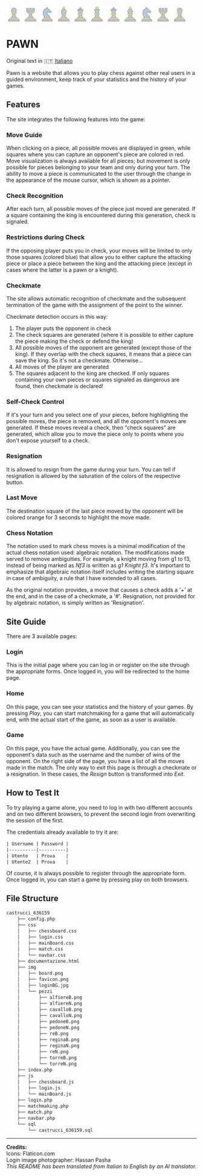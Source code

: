 ![Icon](img/pezzi/pedoneB.png) ![Icon](img/pezzi/torreB.png)  ![Icon](img/pezzi/cavalloB.png) ![Icon](img/pezzi/alfiereB.png) ![Icon](img/pezzi/reginaB.png) ![Icon](img/pezzi/reB.png) ![Icon](img/pezzi/reginaB.png) ![Icon](img/pezzi/alfiereB.png) ![Icon](img/pezzi/cavalloB.png) ![Icon](img/pezzi/torreB.png) ![Icon](img/pezzi/pedoneB.png)
# PAWN

Original text in 🇮🇹 [Italiano](docs/README.it.md)

Pawn is a website that allows you to play chess against other real users in a guided environment, keep track of your statistics and the history of your games.

## Features

The site integrates the following features into the game:

### Move Guide
When clicking on a piece, all possible moves are displayed in green, while squares where you can capture an opponent's piece are colored in red. 
Move visualization is always available for all pieces; but movement is only possible for pieces belonging to your team and only during your turn. The ability to move a piece is communicated to the user through the change in the appearance of the mouse cursor, which is shown as a pointer.

### Check Recognition
After each turn, all possible moves of the piece just moved are generated. If a square containing the king is encountered during this generation, check is signaled.

### Restrictions during Check
If the opposing player puts you in check, your moves will be limited to only those squares (colored blue) that allow you to either capture the attacking piece or place a piece between the king and the attacking piece (except in cases where the latter is a pawn or a knight).

### Checkmate
The site allows automatic recognition of checkmate and the subsequent termination of the game with the assignment of the point to the winner.

Checkmate detection occurs in this way:
1. The player puts the opponent in check
2. The check squares are generated (where it is possible to either capture the piece making the check or defend the king)
3. All possible moves of the opponent are generated (except those of the king). If they overlap with the check squares, it means that a piece can save the king. So it's not a checkmate. Otherwise...
4. All moves of the player are generated
5. The squares adjacent to the king are checked. If only squares containing your own pieces or squares signaled as dangerous are found, then checkmate is declared!

### Self-Check Control
If it's your turn and you select one of your pieces, before highlighting the possible moves, the piece is removed, and all the opponent's moves are generated. If these moves reveal a check, then "check squares" are generated, which allow you to move the piece only to points where you don't expose yourself to a check.

### Resignation
It is allowed to resign from the game during your turn. You can tell if resignation is allowed by the saturation of the colors of the respective button.

### Last Move
The destination square of the last piece moved by the opponent will be colored orange for 3 seconds to highlight the move made.

### Chess Notation
The notation used to mark chess moves is a minimal modification of the actual chess notation used: algebraic notation. The modifications made served to remove ambiguities. For example, a knight moving from g1 to f3, instead of being marked as *Nf3* is written as *g1 Knight f3*. It's important to emphasize that algebraic notation itself includes writing the starting square in case of ambiguity, a rule that I have extended to all cases.

As the original notation provides, a move that causes a check adds a '+' at the end, and in the case of a checkmate, a '#'. Resignation, not provided for by algebraic notation, is simply written as 'Resignation'.

## Site Guide

There are 3 available pages:

### Login
This is the initial page where you can log in or register on the site through the appropriate forms. Once logged in, you will be redirected to the home page.

### Home
On this page, you can see your statistics and the history of your games. By pressing *Play*, you can start matchmaking for a game that will automatically end, with the actual start of the game, as soon as a user is available.

### Game
On this page, you have the actual game. Additionally, you can see the opponent's data such as the username and the number of wins of the opponent. On the right side of the page, you have a list of all the moves made in the match. The only way to exit this page is through a checkmate or a resignation. In these cases, the *Resign* button is transformed into *Exit*.

## How to Test It

To try playing a game alone, you need to log in with two different accounts and on two different browsers, to prevent the second login from overwriting the session of the first.

The credentials already available to try it are:
```
| Username | Password |
|----------|----------|
| Utente   | Prova    |
| Utente2  | Prova    |
```
Of course, it is always possible to register through the appropriate form. Once logged in, you can start a game by pressing play on both browsers.

## File Structure

```
castrucci_636159
    ├── config.php
    ├── css
    │   ├── chessboard.css
    │   ├── login.css
    │   ├── mainBoard.css
    │   ├── match.css
    │   └── navbar.css
    ├── documentazione.html
    ├── img
    │   ├── board.png
    │   ├── favicon.png
    │   ├── loginBG.jpg
    │   └── pezzi
    │       ├── alfiereB.png
    │       ├── alfiereN.png
    │       ├── cavalloB.png
    │       ├── cavalloN.png
    │       ├── pedoneB.png
    │       ├── pedoneN.png
    │       ├── reB.png
    │       ├── reginaB.png
    │       ├── reginaN.png
    │       ├── reN.png
    │       ├── torreB.png
    │       └── torreN.png
    ├── index.php
    ├── js
    │   ├── chessboard.js
    │   ├── login.js
    │   └── mainBoard.js
    ├── login.php
    ├── matchmaking.php
    ├── match.php
    ├── navbar.php
    └── sql
        └── castrucci_636159.sql
```

---

**Credits:**  
Icons: Flaticon.com  
Login image photographer: Hassan Pasha \
*This README has been translated from Italian to English by an AI translator.*
